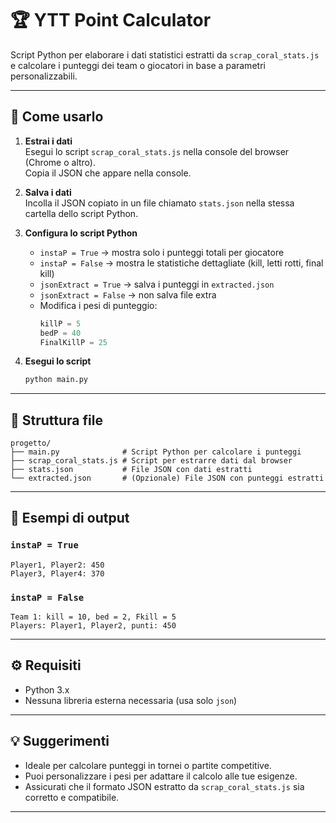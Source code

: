 
# 🏆 YTT Point Calculator

Script Python per elaborare i dati statistici estratti da `scrap_coral_stats.js` e calcolare i punteggi dei team o giocatori in base a parametri personalizzabili.

---

## 🚀 Come usarlo

1. **Estrai i dati**  
   Esegui lo script `scrap_coral_stats.js` nella console del browser (Chrome o altro).  
   Copia il JSON che appare nella console.

2. **Salva i dati**  
   Incolla il JSON copiato in un file chiamato `stats.json` nella stessa cartella dello script Python.

3. **Configura lo script Python**  
   - `instaP = True` → mostra solo i punteggi totali per giocatore  
   - `instaP = False` → mostra le statistiche dettagliate (kill, letti rotti, final kill)  
   - `jsonExtract = True` → salva i punteggi in `extracted.json`  
   - `jsonExtract = False` → non salva file extra  
   - Modifica i pesi di punteggio:  
     ```python
     killP = 5
     bedP = 40
     FinalKillP = 25
     ```

4. **Esegui lo script**  
   ```bash
   python main.py
   ```

---

## 📂 Struttura file

```
progetto/
├── main.py              # Script Python per calcolare i punteggi
├── scrap_coral_stats.js # Script per estrarre dati dal browser
├── stats.json           # File JSON con dati estratti
└── extracted.json       # (Opzionale) File JSON con punteggi estratti
```

---

## 📝 Esempi di output

### `instaP = True`
```
Player1, Player2: 450
Player3, Player4: 370
```

### `instaP = False`
```
Team 1: kill = 10, bed = 2, Fkill = 5
Players: Player1, Player2, punti: 450
```

---

## ⚙️ Requisiti

- Python 3.x  
- Nessuna libreria esterna necessaria (usa solo `json`)

---

## 💡 Suggerimenti

- Ideale per calcolare punteggi in tornei o partite competitive.  
- Puoi personalizzare i pesi per adattare il calcolo alle tue esigenze.  
- Assicurati che il formato JSON estratto da `scrap_coral_stats.js` sia corretto e compatibile.

---
